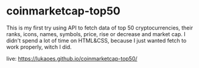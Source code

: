 # coinmarketcap-top50
This is my first try using API to fetch data of top 50 cryptocurrencies, their ranks, icons, names, symbols, price, rise or decrease and market cap. I didn't spend a lot of time on HTML&amp;CSS, because I just wanted fetch to work properly, witch I did.

live: https://lukaoes.github.io/coinmarketcap-top50/
